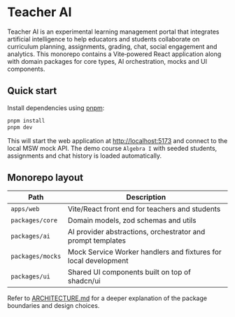 # Teacher AI

Teacher AI is an experimental learning management portal that integrates artificial intelligence to help educators and students collaborate on curriculum planning, assignments, grading, chat, social engagement and analytics.  This monorepo contains a Vite‑powered React application along with domain packages for core types, AI orchestration, mocks and UI components.

## Quick start

Install dependencies using [pnpm](https://pnpm.io):

```sh
pnpm install
pnpm dev
```

This will start the web application at <http://localhost:5173> and connect to the local MSW mock API.  The demo course `Algebra I` with seeded students, assignments and chat history is loaded automatically.

## Monorepo layout

| Path | Description |
|---|---|
| `apps/web` | Vite/React front end for teachers and students |
| `packages/core` | Domain models, zod schemas and utils |
| `packages/ai` | AI provider abstractions, orchestrator and prompt templates |
| `packages/mocks` | Mock Service Worker handlers and fixtures for local development |
| `packages/ui` | Shared UI components built on top of shadcn/ui |

Refer to [ARCHITECTURE.md](ARCHITECTURE.md) for a deeper explanation of the package boundaries and design choices.